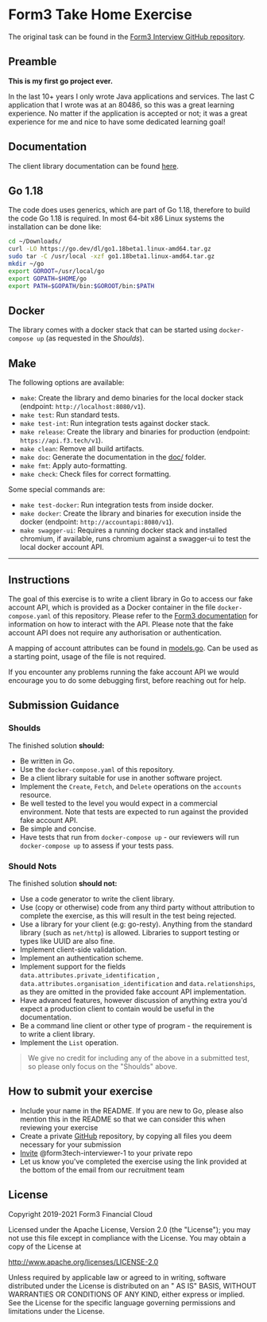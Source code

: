 # Form3 Take Home Exercise

The original task can be found in the [Form3 Interview GitHub repository](https://github.com/form3tech-oss/interview-accountapi).

## Preamble

**This is my first go project ever.**

In the last 10+ years I only wrote Java applications and services. The last C application that I wrote was at an 80486,
so this was a great learning experience. No matter if the application is accepted or not; it was a great experience 
for me and nice to have some dedicated learning goal!

## Documentation

The client library documentation can be found [here](doc/README.md).

## Go 1.18

The code does uses generics, which are part of Go 1.18, therefore to build the code Go 1.18 is required. In most 
64-bit x86 Linux systems the installation can be done like:

```bash
cd ~/Downloads/
curl -LO https://go.dev/dl/go1.18beta1.linux-amd64.tar.gz
sudo tar -C /usr/local -xzf go1.18beta1.linux-amd64.tar.gz
mkdir ~/go
export GOROOT=/usr/local/go
export GOPATH=$HOME/go
export PATH=$GOPATH/bin:$GOROOT/bin:$PATH
```

## Docker

The library comes with a docker stack that can be started using `docker-compose up` (as requested in the _Shoulds_).

## Make

The following options are available:

- `make`: Create the library and demo binaries for the local docker stack (endpoint: `http://localhost:8080/v1`).
- `make test`: Run standard tests.
- `make test-int`: Run integration tests against docker stack.
- `make release`: Create the library and binaries for production (endpoint: `https://api.f3.tech/v1`).
- `make clean`: Remove all build artifacts.
- `make doc`: Generate the documentation in the [doc/](doc/README.md) folder.
- `make fmt`: Apply auto-formatting.
- `make check`: Check files for correct formatting.

Some special commands are:

- `make test-docker`: Run integration tests from inside docker.
- `make docker`: Create the library and binaries for execution inside the docker (endpoint: `http://accountapi:8080/v1`).
- `make swagger-ui`: Requires a running docker stack and installed chromium, if available, runs chromium against a
  swagger-ui to test the local docker account API.

---

## Instructions

The goal of this exercise is to write a client library in Go to access our fake account API, which is provided as a
Docker container in the file `docker-compose.yaml` of this repository. Please refer to the
[Form3 documentation](http://api-docs.form3.tech/api.html#organisation-accounts) for information on how to interact with
the API. Please note that the fake account API does not require any authorisation or authentication.

A mapping of account attributes can be found in [models.go](./models.go). Can be used as a starting point, usage of the
file is not required.

If you encounter any problems running the fake account API we would encourage you to do some debugging first, before
reaching out for help.

## Submission Guidance

### Shoulds

The finished solution **should:**

- Be written in Go.
- Use the `docker-compose.yaml` of this repository.
- Be a client library suitable for use in another software project.
- Implement the `Create`, `Fetch`, and `Delete` operations on the `accounts` resource.
- Be well tested to the level you would expect in a commercial environment. Note that tests are expected to run against
  the provided fake account API.
- Be simple and concise.
- Have tests that run from `docker-compose up` - our reviewers will run `docker-compose up` to assess if your tests
  pass.

### Should Nots

The finished solution **should not:**

- Use a code generator to write the client library.
- Use (copy or otherwise) code from any third party without attribution to complete the exercise, as this will result in
  the test being rejected.
- Use a library for your client (e.g: go-resty). Anything from the standard library (such as `net/http`) is allowed.
  Libraries to support testing or types like UUID are also fine.
- Implement client-side validation.
- Implement an authentication scheme.
- Implement support for the fields `data.attributes.private_identification`
  , `data.attributes.organisation_identification`
  and `data.relationships`, as they are omitted in the provided fake account API implementation.
- Have advanced features, however discussion of anything extra you'd expect a production client to contain would be
  useful in the documentation.
- Be a command line client or other type of program - the requirement is to write a client library.
- Implement the `List` operation.

> We give no credit for including any of the above in a submitted test, so please only focus on the "Shoulds" above.

## How to submit your exercise

- Include your name in the README. If you are new to Go, please also mention this in the README so that we can consider
  this when reviewing your exercise
- Create a private [GitHub](https://help.github.com/en/articles/create-a-repo) repository, by copying all files you deem
  necessary for your submission
- [Invite](https://help.github.com/en/articles/inviting-collaborators-to-a-personal-repository) @form3tech-interviewer-1
  to your private repo
- Let us know you've completed the exercise using the link provided at the bottom of the email from our recruitment team

## License

Copyright 2019-2021 Form3 Financial Cloud

Licensed under the Apache License, Version 2.0 (the "License"); you may not use this file except in compliance with the
License. You may obtain a copy of the License at

http://www.apache.org/licenses/LICENSE-2.0

Unless required by applicable law or agreed to in writing, software distributed under the License is distributed on an "
AS IS" BASIS, WITHOUT WARRANTIES OR CONDITIONS OF ANY KIND, either express or implied. See the License for the specific
language governing permissions and limitations under the License.
